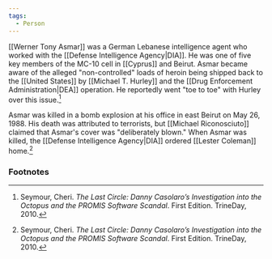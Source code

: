 ```yaml
---
tags:
  - Person
---
```

[[Werner Tony Asmar]] was a German Lebanese intelligence agent who worked with the [[Defense Intelligence Agency|DIA]]. He was one of five key members of the MC-10 cell in [[Cyprus]] and Beirut. Asmar became aware of the alleged "non-controlled" loads of heroin being shipped back to the [[United States]] by [[Michael T. Hurley]] and the [[Drug Enforcement Administration|DEA]] operation. He reportedly went "toe to toe" with Hurley over this issue.[^1]

Asmar was killed in a bomb explosion at his office in east Beirut on May 26, 1988. His death was attributed to terrorists, but [[Michael Riconosciuto]] claimed that Asmar's cover was "deliberately blown." When Asmar was killed, the [[Defense Intelligence Agency|DIA]] ordered [[Lester Coleman]] home.[^1]

### Footnotes

[^1]: Seymour, Cheri. *The Last Circle: Danny Casolaro’s Investigation into the Octopus and the PROMIS Software Scandal*. First Edition. TrineDay, 2010.
